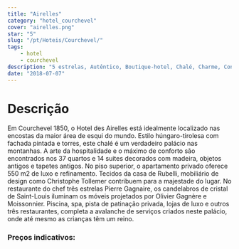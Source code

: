 ```yaml
---
title: "Airelles"
category: "hotel_courchevel"
cover: "airelles.png"
star: "5"
slug: "/pt/Hoteis/Courchevel/"
tags:
    - hotel
    - courchevel
description: "5 estrelas, Autêntico, Boutique-hotel, Chalé, Charme, Confidencial, Acolhedor, Animado, Palácio, Tradicional, Luxo, Montanha, Atividades culturais, Atividades esportivas, Negócios, Bar, Wellness, Casamento e lua de mel, Star Chef, Gastronomia, Família, Piscina, Restaurante, Compras, Spa"
date: "2018-07-07"
---
```

 

# Descrição
Em Courchevel 1850, o Hotel des Airelles está idealmente localizado nas encostas da maior área de esqui do mundo. Estilo húngaro-tirolesa com fachada pintada e torres, este chalé é um verdadeiro palácio nas montanhas.
A arte da hospitalidade e o máximo de conforto são encontrados nos 37 quartos e 14 suites decorados com madeira, objetos antigos e tapetes antigos. No piso superior, o apartamento privado oferece 550 m2 de luxo e refinamento. Tecidos da casa de Rubelli, mobiliário de design como Christophe Tollemer contribuem para a majestade do lugar. No restaurante do chef três estrelas Pierre Gagnaire, os candelabros de cristal de Saint-Louis iluminam os móveis projetados por Olivier Gagnère e Moissonnier. Piscina, spa, pista de patinação privada, lojas de luxo e outros três restaurantes, completa a avalanche de serviços criados neste palácio, onde até mesmo as crianças têm um reino.

### Preços indicativos: